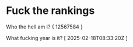 # Fuck the rankings

Who the hell am I?
{ 12567584 }

What fucking year is it?
[ 2025-02-18T08:33:20Z ]
